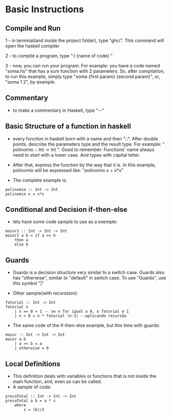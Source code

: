 # Basic Instructions

## Compile and Run 

1 - in terminal(and inside the project folder), type "ghci". This command will open the haskell compiler

2 - to compile a program, type ":l {name of code} "

3 - now, you can run your program. For example: you have a code named 
"soma.hs" that has a sum function with 2 parameters. So, after compilation, to run this example, simply type "soma {first param} {second param}", or, "soma 1 2", by example.  

## Commentary

- to make a commentary in Haskell, type "--"

## Basic Structure of a function in haskell

- every function in haskell born with a name and then "::". After double points, describe the parameters type and the result type. For example: " polinomio :: Int -> Int ". Good to remember: Functions' name always need to start with a lower case. And types with capital letter. 

- After that, express the function by the way that it is. In this example, polinomio will be expressed like: "polinomio x = x*x"

- The complete example is: 
``` 
polinomio :: Int -> Int 
polinomio x = x*x
```

## Conditional and Decision if-then-else

- lets have some code sample to use as a exemple:

```
maior1 :: Int -> Int -> Int 
maior1 a b = if a >= b
    then a
    else b
```
## Guards

- Guards is a decision structure very similar to a switch case. Guards also has "otherwise", similar to "default" in switch case. To use "Guards", use this symbol "|"

- Other sample(with recurssion):

``` 
fatorial :: Int -> Int 
fatorial n
    | n == 0 = 1 -- se n for igual a 0, o fatorial é 1
    | n > 0 = n * fatorial (n-1) --aplicando recursão
```

- The same code of the if-then-else example, but this time with guards:

```
maior :: Int -> Int -> Int
maior a b
    | a >= b = a
    | otherwise = b
```

## Local Definitions

- This definition deals with variables or functions that is not inside the main function, and, even so can be called.
- A sample of code:

```
precoTotal :: Int -> Int -> Int 
precoTotal a b = a * s
    where 
        s = (b)/2
```